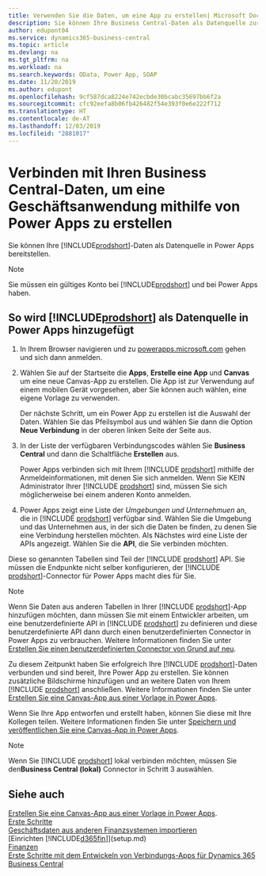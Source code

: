 ```yaml
---
title: Verwenden Sie die Daten, um eine App zu erstellen| Microsoft Docs
description: Sie können Ihre Business Central-Daten als Datenquelle zur Verfügung stellen und eine OData-URL Ihrer Webdienste festlegen, um eine Geschäftsanwendung mithilfe von Power Apps zu erstellen.
author: edupont04
ms.service: dynamics365-business-central
ms.topic: article
ms.devlang: na
ms.tgt_pltfrm: na
ms.workload: na
ms.search.keywords: OData, Power App, SOAP
ms.date: 11/20/2019
ms.author: edupont
ms.openlocfilehash: 9cf587dca8224e742ecbde30bcabc35697bb6f2a
ms.sourcegitcommit: cfc92eefa8b06fb426482f54e393f0e6e222f712
ms.translationtype: HT
ms.contentlocale: de-AT
ms.lasthandoff: 12/03/2019
ms.locfileid: "2881017"
---
```

# <a name="connecting-to-your-business-central-data-to-build-a-business-app-using-power-apps"></a>Verbinden mit Ihren Business Central-Daten, um eine Geschäftsanwendung mithilfe von Power Apps zu erstellen

Sie können Ihre [!INCLUDE[prodshort](includes/prodshort.md)]-Daten als Datenquelle in Power Apps bereitstellen.  

> [!NOTE]  
> Sie müssen ein gültiges Konto bei [!INCLUDE[prodshort](includes/prodshort.md)] und bei Power Apps haben.  

## <a name="to-add-includeprodshortincludesprodshortmd-as-a-data-source-in-power-apps"></a>So wird [!INCLUDE[prodshort](includes/prodshort.md)] als Datenquelle in Power Apps hinzugefügt

1. In Ihrem Browser navigieren und zu [powerapps.microsoft.com](https://powerapps.microsoft.com/) gehen und sich dann anmelden.
2. Wählen Sie auf der Startseite die **Apps**, **Erstelle eine App** und **Canvas** um eine neue Canvas-App zu erstellen. Die App ist zur Verwendung auf einem mobilen Gerät vorgesehen, aber Sie können auch wählen, eine eigene Vorlage zu verwenden.

    Der nächste Schritt, um ein Power App zu erstellen ist die Auswahl der Daten. Wählen Sie das Pfeilsymbol aus und wählen Sie dann die Option **Neue Verbindung** in der oberen linken Seite der Seite aus.
3. In der Liste der verfügbaren Verbindungscodes wählen Sie **Business Central** und dann die Schaltfläche **Erstellen** aus.

    Power Apps verbinden sich mit Ihrem [!INCLUDE [prodshort](includes/prodshort.md)] mithilfe der Anmeldeinformationen, mit denen Sie sich anmelden. Wenn Sie KEIN Administrator Ihrer [!INCLUDE [prodshort](includes/prodshort.md)] sind, müssen Sie sich möglicherweise bei einem anderen Konto anmelden.  

4. Power Apps zeigt eine Liste der *Umgebungen und Unternehmuen* an, die in [!INCLUDE [prodshort](includes/prodshort.md)] verfügbar sind. Wählen Sie die Umgebung und das Unternehmen aus, in der sich die Daten be finden, zu denen Sie eine Verbindung herstellen möchten. Als Nächstes wird eine Liste der APIs angezeigt. Wählen Sie die **API**, die Sie verbinden möchten.

Diese so genannten Tabellen sind Teil der [!INCLUDE [prodshort](includes/prodshort.md)] API. Sie müssen die Endpunkte nicht selber konfigurieren, der [!INCLUDE [prodshort](includes/prodshort.md)]-Connector für Power Apps macht dies für Sie.  

> [!NOTE]
> Wenn Sie Daten aus anderen Tabellen in Ihrer [!INCLUDE [prodshort](includes/prodshort.md)]-App hinzufügen möchten, dann müssen Sie mit einem Entwickler arbeiten, um eine benutzerdefinierte API in [!INCLUDE [prodshort](includes/prodshort.md)] zu definieren und diese benutzerdefinierte API dann durch einen benutzerdefinierten Connector in Power Apps zu verbrauchen. Weitere Informationen finden Sie unter [Erstellen Sie einen benutzerdefinierten Connector von Grund auf neu](/connectors/custom-connectors/define-blank).  

Zu diesem Zeitpunkt haben Sie erfolgreich Ihre [!INCLUDE [prodshort](includes/prodshort.md)]-Daten verbunden und sind bereit, Ihre Power App zu erstellen. Sie können zusätzliche Bildschirme hinzufügen und an weitere Daten von Ihrem  [!INCLUDE [prodshort](includes/prodshort.md)] anschließen. Weitere Informationen finden Sie unter [Erstellen Sie eine Canvas-App aus einer Vorlage in Power Apps](/powerapps/maker/canvas-apps/get-started-test-drive).  

Wenn Sie Ihre App entworfen und erstellt haben, können Sie diese mit Ihre Kollegen teilen. Weitere Informationen finden Sie unter [Speichern und veröffentlichen Sie eine Canvas-App in Power Apps](/powerapps/maker/canvas-apps/save-publish-app).  

> [!NOTE]
> Wenn Sie [!INCLUDE [prodshort](includes/prodshort.md)] lokal verbinden möchten, müssen Sie den**Business Central (lokal)** Connector in Schritt 3 auswählen.  

## <a name="see-also"></a>Siehe auch

[Erstellen Sie eine Canvas-App aus einer Vorlage in Power Apps](/powerapps/maker/canvas-apps/get-started-test-drive).  
[Erste Schritte](product-get-started.md)  
[Geschäftsdaten aus anderen Finanzsystemen importieren](across-import-data-configuration-packages.md)  
[Einrichten [!INCLUDE[d365fin](includes/d365fin_md.md)]](setup.md)  
[Finanzen](finance.md)  
[Erste Schritte mit dem Entwickeln von Verbindungs-Apps für Dynamics 365 Business Central](/dynamics365/business-central/dev-itpro/developer/devenv-develop-connect-apps)  
